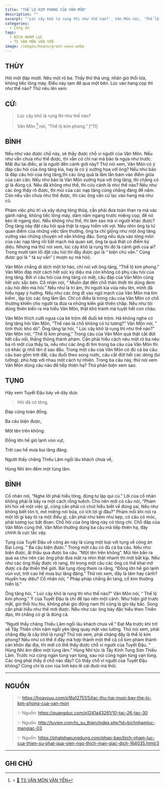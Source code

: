 ```yaml
---
title: "THỂ LỘ KIM PHONG CỦA VÂN MÔN"
description: ""
excerpt: "'Lúc cây khô lá rụng thì như thế nào?'. Vân Môn nói, 'Thể lộ kim phong'"
categories:
  - Công án
tags:
  - BÍCH NHAM LỤC
  - TS VÂN MÔN VĂN YỂN
image: /images/koans/great-wave.webp
---
```


## THÙY

Hỏi một đáp mười. Nêu một rõ ba. Thấy thỏ thả ưng, nhân gió thổi lửa, không tiếc lông mày. Điều này tạm để qua một bên. Lúc vào hang cọp thì như thế nào? Thử nêu lên xem.

## CỬ:

> Lúc cây khô lá rụng thì như thế nào?
>
> Vân Môn [^1] nói, “Thể lộ kim phong.” [^11]

## BÌNH

Nếu như vào được chỗ này, sẽ thấy được chỗ vì người của Vân Môn. Nếu như vẫn chưa như thế được, thì vẫn cứ chỉ nai mà bảo là ngựa như trước. Mắt đui tai điếc, ai là người đến cảnh giới này? Thử nói xem, Vân Môn có ý đáp câu hỏi của ông tăng kia, hay là có ý xướng họa với ông? Nếu như bảo là đáp câu hỏi của ông tăng,thì các ông quả là lầm lẫn bám vào điểm giữa của cán cân. Nếu như bảo là Vân Môn xướng họa với ông tăng, thì chẳng có gì là đúng cả. Nếu đã không như thế, thì cứu cánh là như thế nào? Nếu như các ông thấy rõ được, thì mũi của các nạp tăng cũng chẳng đáng để nắm. Còn nếu vẫn chưa như thế được, thì các ông vẫn cứ lạc vào hang mà như cũ.

Phàm việc phù trì và xây dựng tông thừa, cần phải đưa toàn than ra mà vác gánh nặng, không tiếc lông mày, dám nằm ngang trước miệng cọp, để nó kéo lê ngang dọc. Nếu không như thế, thì làm sao mà vì người khác được? Ông tăng này đặt câu hỏi quả thật là nguy hiểm vời vợi. Nếu nhìn ông ta từ quan điểm của những việc tầm thường, ông ta chỉ giống như một ông tăng vướng vào những chuyện vớ vẫn không đâu. Song nếu dựa vào tông môn của các nạp tăng rồi bắt mạch mà quan sát, ông ta quả thật có điểm kỳ diệu. Nhưng mà thử nói xem, lúc cây khô lá rụng thì đó là cảnh giới của ai? Trong mười tám lối đặt câu hỏi thì đây được gọi là “ biện chủ vấn.” Cũng được gọi là “ tá sự vấn” ( mượn sự mà hỏi).

Vân Môn chẳng di dịch một tơ hào, chỉ nói với ông tăng, “Thể lộ kim phong.” Vân Môn đáp một cách hết sức kỳ diệu mà còn không cô phụ câu hỏi của ông tăng. Bởi vì câu hỏi của ông tăng có mắt, câu đáp của Vân Môn cũng hết sức sắc bén. Cổ nhân nói, “ Muốn đạt đến chỗ thân thiết thì dừng đem câu hỏi đến mà hỏi.” Nếu như là tri âm, thì người kia vừa nêu lên, mình đã hiểu ngay ý hướng. Nếu như các ông đi vào ngữ mạch của Vân Môn mà tìm kiếm , lập tức các ông lầm lẫn. Chỉ có điều là trong câu của Vân Môn có chỗ thường khiến cho người ta đưa ra những kiến giải thiên chấp. Nếu như tôi dùng thiên kiến ra mà hiểu Vân Môn, thật khó tránh mà tuyệt hết con cháu.

Vân Môn thích cưỡi ngựa của kẻ trộm để đuổi kẻ trộm. Há không nghe có ông tăng hỏi Vân Môn, “Thế nào là chỗ không có tư lương?” Vân Môn nói, “ tình thức khó dò”. Ông tăng lại hỏi, “ Lúc cây khô lá rụng thì như thế nào?” Vân Môn nói, “Thể lộ kim phong,” Trong câu của Vân Môn quả thật cắt đứt hết cầu nối, thẳng thông thánh phàm. Cần phải hiểu cách nêu một rõ ba nêu ba rõ một của thầy ta, nếu như các ông đi tìm trong ba câu của Vân Môn thì có khác gì nhổ tên ở sau đầu. Trong một câu của Vân Môn có đủ cả ba câu: câu bao gồm trời đất, câu đuổi theo song nước, câu cắt đứt hết các dòng (tư tưởng), phù hợp với nhau một cách tự nhiên. Trong ba câu này, thử nói xem Vân Môn dùng câu nào để tiếp thiên hạ? Thử phân biện xem sao.

## TỤNG

Hãy xem Tuyết Đậu bày vẽ dây dưa:

> Hỏi đã có tông,

Đáp cũng toàn đồng.

Ba câu biện được,

Một tên trên không.

Đồng lớn hề gió lạnh vùn vụt,

Trời cao hề mưa bụi lãng đãng.

Người thấy chăng Thiếu Lâm ngồi lâu khách chưa về,

Hùng Nhĩ êm đềm một tùng lâm.

## BÌNH

Cổ nhân nói, “Nghe lời phải hiểu tông, đừng tự lập qui củ.” Lời của cổ nhân không phải là bày ra một cách rỗng tuếch. Cho nên mới có câu nói, “Phàm khi hỏi về một việc gì, cũng cần phải có chút hiểu biết về đúng sai, Nếu như không biết tôn ti, mở miệng nói bừa, có ích lợi gì đâu?” Phàm mỗi khi nói ra một lời gì bày tỏ ra một điều gì, cần phải như kềm như kẹp, có câu có móc, phải tương tục bất đoan. Chỗ hỏi của ông tăng này có tông chỉ. Chỗ đáp của Vân Môn cũng thế. Vân Môn thường dùng ba câu mà tiếp thiên hạ, đây chính là cực tắc vậy.

Tụng của Tuyết Đậu về công án này là cùng một loại với tụng về công án Đại Long. “ Ba câu biện được.” Trong một câu có đủ cả ba câu. Nếu như biện được, ắt thấu qua được ba câu. “Một tên trên không”. Mũi tên bắn ra quá xa cho nên các ông phải đưa mắt ra nhìn thật nhanh thì mới bắt kịp. Nếu như các ông thấy được rõ rang, thì trong một câu các ông có thể khai mở được cả đại thiền thế giới. Bài tụng rộng them ra rằng, “Đồng lớn hề gió lạnh vùn vụt, trời cao hề mưa bụi lãng đãng.” Thử nói xem, đây là tâm hay cảnh? Huyền hay diệu? Cổ nhân nói, “ Pháp pháp chẳng ẩn tang, cổ kim thường hiển lộ.”

Ông tăng hỏi, “ Lúc cây khô lá rụng thì như thế nào?” Vân Môn nói, “ Thể lộ kim phong.” Ý của Tuyết Đậu là chỉ để tạo nên một cảnh. Như hiện giờ trước mắt, gió thổi hiu hiu, không phải gìo đông nam thì cũng là gío tây bắc. Song cần phải hiểu như thế mới được. Nếu như các ông bày đặc hiểu theo Thiền đạo, thì chẳng có gì là đúng cả.

“Người thấy chăng Thiếu Lâm ngồi lâu khách chưa về.” Đạt Ma trước khi trở về Tây Thiên chín năm ngồi yên lặng quay mặt vào tường. Thử nói xem, phải chăng đây là cây khô lá rụng? Thử nói xem, phải chăng đây là thể lộ kim phong? Nếu như có thể ở đây mà hợp thành một thể cả cổ kim phàm thánh càn khôn đại địa, thì mới có thể thấy được chỗ vì người của Tuyết Đậu. “ Hùng Nhĩ êm đềm một tùng lâm.” Hùng Nhĩ tức là Tây Kinh Tung Sơn Thiếu Lâm. Trước núi cũng ngàn tùng vạn tùng, sau núi cũng ngàn tùng vạn tùng. Các ông phải thấy ở chỗ nào đây? Có thấy chỗ vì người của Tuyết Đậu không? Cũng chỉ là con rùa linh kéo lê cái đuôi mà thôi.

<hr class="blog-rule" />

## NGUỒN

> ✨ https://hoavouu.com/p16a12751/5/tac-thu-hai-muoi-bay-the-lo-kim-phong-cua-van-mon
>
> ✨ Nguồn: https://quangduc.com/p1241a43261/10-tac-26-tac-30
>
> ✨ Nguồn: http://tuvien.com/to_su_thien/index.php?id=bichnhamluc-mangiac-03
>
> ✨ Nguồn: https://phatphapungdung.com/phap-bao/bich-nham-luc-cua-thien-su-phat-qua-vien-ngo-thich-man-giac-dich-164035.html/3

<hr class="blog-rule" />

## GHI CHÚ

[^1]: ⭐️ <a href="/masters/Yunmen-Wenyan" target="_blank">🔗 TS VÂN MÔN VĂN YỂN</a>
